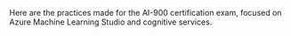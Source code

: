 Here are the practices made for the AI-900 certification exam, focused on Azure Machine Learning Studio and cognitive services.
